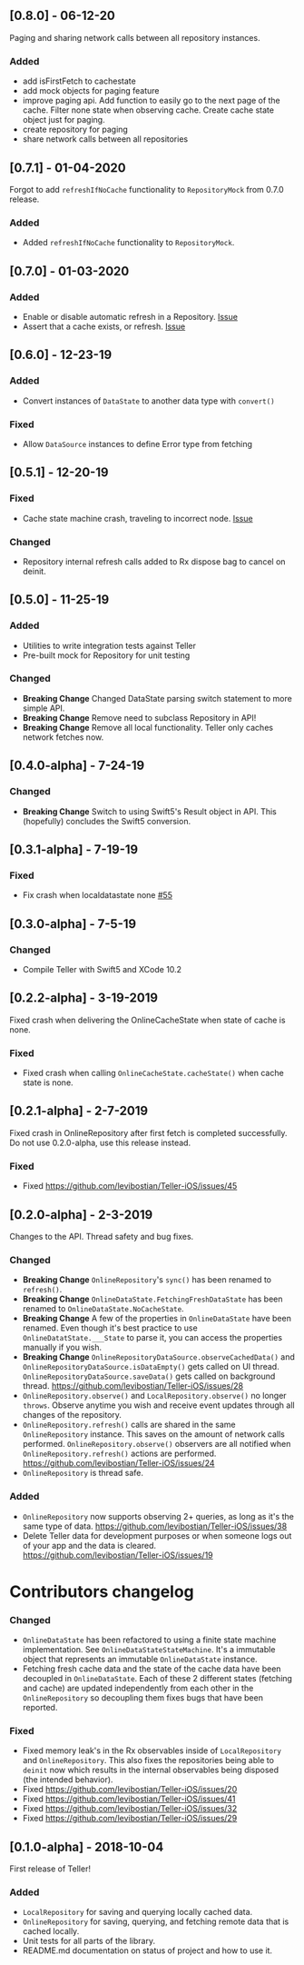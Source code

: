 ## [0.8.0] - 06-12-20

Paging and sharing network calls between all repository instances. 

### Added 
- add isFirstFetch to cachestate
- add mock objects for paging feature
- improve paging api. Add function to easily go to the next page of the cache. Filter none state when observing cache. Create cache state object just for paging.
- create repository for paging
- share network calls between all repositories

## [0.7.1] - 01-04-2020

Forgot to add `refreshIfNoCache` functionality to `RepositoryMock` from 0.7.0 release. 

### Added 
- Added `refreshIfNoCache` functionality to `RepositoryMock`. 

## [0.7.0] - 01-03-2020

### Added 
- Enable or disable automatic refresh in a Repository. [Issue](https://github.com/levibostian/Teller-iOS/issues/83)
- Assert that a cache exists, or refresh. [Issue](https://github.com/levibostian/Teller-iOS/issues/82)

## [0.6.0] - 12-23-19

### Added
- Convert instances of `DataState` to another data type with `convert()`

### Fixed
- Allow `DataSource` instances to define Error type from fetching

## [0.5.1] - 12-20-19

### Fixed
- Cache state machine crash, traveling to incorrect node. [Issue](https://github.com/levibostian/Teller-iOS/issues/64)

### Changed 
- Repository internal refresh calls added to Rx dispose bag to cancel on deinit. 

## [0.5.0] - 11-25-19

### Added 
- Utilities to write integration tests against Teller
- Pre-built mock for Repository for unit testing

### Changed
- **Breaking Change** Changed DataState parsing switch statement to more simple API.
- **Breaking Change** Remove need to subclass Repository in API!
- **Breaking Change** Remove all local functionality. Teller only caches network fetches now. 

## [0.4.0-alpha] - 7-24-19

### Changed 
- **Breaking Change** Switch to using Swift5's Result object in API. This (hopefully) concludes the Swift5 conversion. 

## [0.3.1-alpha] - 7-19-19

### Fixed 
- Fix crash when localdatastate none [#55](https://github.com/levibostian/Teller-iOS/issues/55)

## [0.3.0-alpha] - 7-5-19

### Changed
- Compile Teller with Swift5 and XCode 10.2

## [0.2.2-alpha] - 3-19-2019

Fixed crash when delivering the OnlineCacheState when state of cache is none.

### Fixed 
- Fixed crash when calling `OnlineCacheState.cacheState()` when cache state is none. 

## [0.2.1-alpha] - 2-7-2019

Fixed crash in OnlineRepository after first fetch is completed successfully. Do not use 0.2.0-alpha, use this release instead. 

### Fixed 
- Fixed https://github.com/levibostian/Teller-iOS/issues/45

## [0.2.0-alpha] - 2-3-2019

Changes to the API. Thread safety and bug fixes. 

### Changed
- **Breaking Change** `OnlineRepository`'s `sync()` has been renamed to `refresh()`. 
- **Breaking Change** `OnlineDataState.FetchingFreshDataState` has been renamed to `OnlineDataState.NoCacheState`.
- **Breaking Change** A few of the properties in `OnlineDataState` have been renamed. Even though it's best practice to use `OnlineDatatState.___State` to parse it, you can access the properties manually if you wish. 
- **Breaking Change** `OnlineRepositoryDataSource.observeCachedData()` and `OnlineRepositoryDataSource.isDataEmpty()` gets called on UI thread. `OnlineRepositoryDataSource.saveData()` gets called on background thread. https://github.com/levibostian/Teller-iOS/issues/28
- `OnlineRepository.observe()` and `LocalRepository.observe()` no longer `throws`. Observe anytime you wish and receive event updates through all changes of the repository.
- `OnlineRepository.refresh()` calls are shared in the same `OnlineRepository` instance. This saves on the amount of network calls performed. `OnlineRepository.observe()` observers are all notified when `OnlineRepository.refresh()` actions are performed. https://github.com/levibostian/Teller-iOS/issues/24
- `OnlineRepository` is thread safe. 

### Added 
- `OnlineRepository` now supports observing 2+ queries, as long as it's the same type of data. https://github.com/levibostian/Teller-iOS/issues/38
- Delete Teller data for development purposes or when someone logs out of your app and the data is cleared. https://github.com/levibostian/Teller-iOS/issues/19

# Contributors changelog 

### Changed 
- `OnlineDataState` has been refactored to using a finite state machine implementation. See `OnlineDataStateStateMachine`. It's a immutable object that represents an immutable `OnlineDataState` instance. 
- Fetching fresh cache data and the state of the cache data have been decoupled in `OnlineDataState`. Each of these 2 different states (fetching and cache) are updated independently from each other in the `OnlineRepository` so decoupling them fixes bugs that have been reported. 

### Fixed
- Fixed memory leak's in the Rx observables inside of `LocalRepository` and `OnlineRepository`. This also fixes the repositories being able to `deinit` now which results in the internal observables being disposed (the intended behavior). 
- Fixed https://github.com/levibostian/Teller-iOS/issues/20
- Fixed https://github.com/levibostian/Teller-iOS/issues/41
- Fixed https://github.com/levibostian/Teller-iOS/issues/32
- Fixed https://github.com/levibostian/Teller-iOS/issues/29

## [0.1.0-alpha] - 2018-10-04

First release of Teller! 

### Added
- `LocalRepository` for saving and querying locally cached data.
- `OnlineRepository` for saving, querying, and fetching remote data that is cached locally.
- Unit tests for all parts of the library. 
- README.md documentation on status of project and how to use it.
